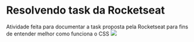 # Resolvendo task da Rocketseat
Atividade feita para documentar a task proposta pela Rocketseat para fins de entender melhor como funciona o CSS
![](https://i.imgur.com/dwoFEDp.png)
